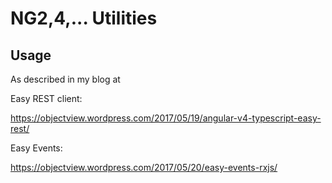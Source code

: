 # NG2,4,... Utilities

## Usage

As described in my blog at

Easy REST client:

https://objectview.wordpress.com/2017/05/19/angular-v4-typescript-easy-rest/

Easy Events:

https://objectview.wordpress.com/2017/05/20/easy-events-rxjs/
